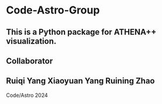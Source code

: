 # Code-Astro-Group
This is a Python package for ATHENA++ visualization.
---------------------------------
## Collaborator
Ruiqi Yang
Xiaoyuan Yang
Ruining Zhao
---------------------------------
Code/Astro 2024
